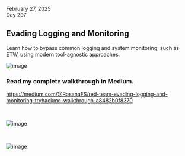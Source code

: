 February 27, 2025<br>
Day 297<br>

<h2>Evading Logging and Monitoring</h2>
<p>Learn how to bypass common logging and system monitoring, such as ETW, using modern tool-agnostic approaches.</p>

![image](https://github.com/user-attachments/assets/e3bfe8a3-0dca-4f42-8676-9b1227cbcd73)

<h3>Read my complete walkthrough in Medium.</h3>

https://medium.com/@RosanaFS/red-team-evading-logging-and-monitoring-tryhackme-walkthrough-a8482b0f8370

<br>

![image](https://github.com/user-attachments/assets/1e17d98d-6754-47fb-9912-07eb00a720c1)

<br>

![image](https://github.com/user-attachments/assets/ab3289a5-b704-46f0-b2b1-2e7a8fdb5a18)
